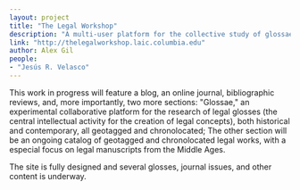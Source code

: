 ```yaml
---
layout: project
title: "The Legal Workshop"
description: "A multi-user platform for the collective study of glossae and other historical and contemporary legal documents"
link: "http://thelegalworkshop.laic.columbia.edu"
author: Alex Gil
people:
- "Jesús R. Velasco"
---
```


This work in progress will feature a blog, an online journal, bibliographic reviews, and, more importantly, two more sections: "Glossae," an experimental collaborative platform for the research of legal glosses (the central intellectual activity for the creation of legal concepts), both historical and contemporary, all geotagged and chronolocated; The other section will be an ongoing catalog of geotagged and chronolocated legal works, with a especial focus on legal manuscripts from the Middle Ages. 

The site is fully designed and several glosses, journal issues, and other content is underway.